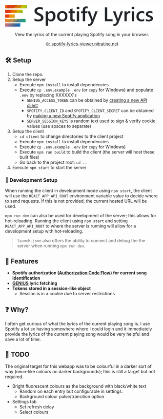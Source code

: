 <div style="text-align: center">
    <a href="https://emotionify.nitratine.net/"><img src="./client/src/img/banner.png" alt="Emotionify Banner" style="background: white;"></a>
</div>
<p align="center">View the lyrics of the current playing Spotify song in your browser.</p>
<p align="center"><a href="https://spotify-lyrics-viewer.nitratine.net/">🌐: spotify-lyrics-viewer.nitratine.net</a></p>

## 🛠️ Setup
1. Clone the repo.
2. Setup the server
    - Execute `npm install` to install dependencies
    - Execute `cp .env.example .env` (or `copy` for Windows) and populate `.env` by replacing XXXXXX's
        - `GENIUS_ACCESS_TOKEN` can be obtained by [creating a new API client](https://genius.com/developers)
        - `SPOTIFY_CLIENT_ID` and `SPOTIFY_CLIENT_SECRET` can be obtained by [making a new Spotify application](https://developer.spotify.com/dashboard/applications)
        - `SERVER_SESSION_KEYS` is random text used to sign & verify cookie values (use spaces to separate)
3. Setup the client
    - `cd client` to change directories to the client project
    - Execute `npm install` to install dependencies
    - Execute `cp .env.example .env` (or `copy` for Windows)
    - Execute `npm run build` to build the client (the server will host these built files)
    - Go back to the project root: `cd ..`
4. Execute `npm start` to start the server

### 🧪 Development Setup
When running the client in development mode using `npm start`, the client will use the `REACT_APP_API_ROOT` environment variable value to decide where to send requests. If this is not provided, the current hosted URL will be used.

`npm run dev` can also be used for development of the server; this allows for hot-reloading. Running the client using `npm start` and setting `REACT_APP_API_ROOT` to where the server is running will allow for a development setup with hot-reloading.

> `launch.json` also offers the ability to connect and debug the the server when running `npm run dev`.

## 📝 Features
- **Spotify authorization ([Authorization Code Flow](https://developer.spotify.com/documentation/general/guides/authorization-guide/#authorization-code-flow)) for current song identification**
- **[GENIUS](https://genius.com/) lyric fetching**
- **Tokens stored in a session-like object**
    - Session is in a cookie due to server restrictions

## ❓ Why?
I often get curious of what the lyrics of the current playing song is. I use Spotify a lot so having somewhere where I could login and it immediately provide the lyrics of the current playing song would be very helpful and save a lot of time.

## 🚧 TODO
The original target for this webapp was to be colourful in a darker sort of way (neon-like colours on darker backgrounds); this is still a target but not required.

- Bright fluorescent colours as the background with black/white text
    - Random on each entry but configurable in settings.
    - Background colour pulse/transition option
- Settings tab
    - Set refresh delay
    - Select colours 
